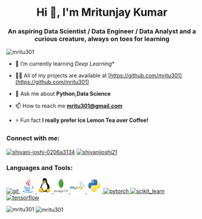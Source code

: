 <h1 align="center">Hi 👋, I'm Mritunjay Kumar</h1>
<h3 align="center">An aspiring Data Scientist / Data Engineer / Data Analyst and a curious creature, always on toes for learning</h3>

<p align="left"> <img src="https://komarev.com/ghpvc/?username=mritu301&label=Profile%20views&color=0e75b6&style=flat" alt="mritu301" /> </p>

- 🌱 I’m currently learning *Deep Learning**

- 👨‍💻 All of my projects are available at [https://github.com/mritu301](https://github.com/mritu301)

- 💬 Ask me about **Python,Data Science**

- 📫 How to reach me **mritu301@gmail.com**

- ⚡ Fun fact  **I really prefer Ice Lemon Tea over Coffee!**

<h3 align="left">Connect with me:</h3>
<p align="left">
<a href="https://www.linkedin.com/in/mritunjay-kumar-mj/" target="blank"><img align="center" src="https://cdn.jsdelivr.net/npm/simple-icons@3.0.1/icons/linkedin.svg" alt="shivani-joshi-0206a3134" height="30" width="40" /></a>
<a href="https://www.hackerrank.com/shivanijoshi21" target="blank"><img align="center" src="https://cdn.jsdelivr.net/npm/simple-icons@3.0.1/icons/hackerrank.svg" alt="shivanijoshi21" height="30" width="40" /></a>
</p>

<h3 align="left">Languages and Tools:</h3>
<p align="left"> <a href="https://git-scm.com/" target="_blank"> <img src="https://www.vectorlogo.zone/logos/git-scm/git-scm-icon.svg" alt="git" width="40" height="40"/> </a> <a href="https://www.java.com" target="_blank"> <img src="https://raw.githubusercontent.com/devicons/devicon/master/icons/java/java-original.svg" alt="java" width="40" height="40"/> </a> <a href="https://www.linux.org/" target="_blank"> <img src="https://raw.githubusercontent.com/devicons/devicon/master/icons/linux/linux-original.svg" alt="linux" width="40" height="40"/> </a> <a href="https://www.mongodb.com/" target="_blank"> <img src="https://raw.githubusercontent.com/devicons/devicon/master/icons/mongodb/mongodb-original-wordmark.svg" alt="mongodb" width="40" height="40"/> </a> <a href="https://www.mysql.com/" target="_blank"> <img src="https://raw.githubusercontent.com/devicons/devicon/master/icons/mysql/mysql-original-wordmark.svg" alt="mysql" width="40" height="40"/> </a> <a href="https://www.python.org" target="_blank"> <img src="https://raw.githubusercontent.com/devicons/devicon/master/icons/python/python-original.svg" alt="python" width="40" height="40"/> </a> <a href="https://pytorch.org/" target="_blank"> <img src="https://www.vectorlogo.zone/logos/pytorch/pytorch-icon.svg" alt="pytorch" width="40" height="40"/> </a> <a href="https://scikit-learn.org/" target="_blank"> <img src="https://upload.wikimedia.org/wikipedia/commons/0/05/Scikit_learn_logo_small.svg" alt="scikit_learn" width="40" height="40"/> </a> <a href="https://www.tensorflow.org" target="_blank"> <img src="https://www.vectorlogo.zone/logos/tensorflow/tensorflow-icon.svg" alt="tensorflow" width="40" height="40"/> </a> </p>

<p><img align="left" src="https://github-readme-stats.vercel.app/api/top-langs?username=mritu301&show_icons=true&locale=en&layout=compact" alt="mritu301" /></p>

<p>&nbsp;<img align="center" src="https://github-readme-stats.vercel.app/api?username=mritu301&show_icons=true&locale=en" alt="mritu301" /></p>
